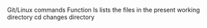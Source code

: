 Git/Linux commands		Function
ls				lists the files in the present working directory
cd				changes directory
